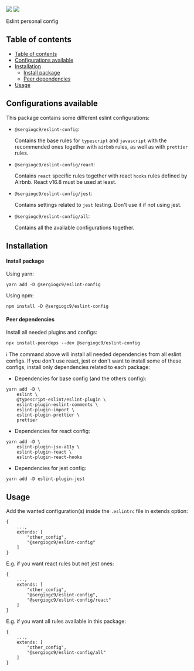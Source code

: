 ![](https://badgen.net/npm/v/@sergiogc9/eslint-config?icon=npm&label)
![](https://github.com/sergiogc9/eslint-config/workflows/Github%20Pipeline/badge.svg?branch=master)

Eslint personal config

## Table of contents

- [Table of contents](#table-of-contents)
- [Configurations available](#configurations-available)
- [Installation](#installation)
  - [Install package](#install-package)
  - [Peer dependencies](#peer-dependencies)
- [Usage](#usage)

## Configurations available

This package contains some different eslint configurations:

- `@sergiogc9/eslint-config`:

  Contains the base rules for `typescript` and `javascript` with the recommended ones together with `airbnb` rules, as well as with `prettier` rules.

- `@sergiogc9/eslint-config/react`:

  Contains `react` specific rules together with react `hooks` rules defined by Airbnb. React v16.8 must be used at least.

- `@sergiogc9/eslint-config/jest`:

  Contains settings related to `jest` testing. Don't use it if not using jest.

- `@sergiogc9/eslint-config/all`:

  Contains all the available configurations together.

## Installation

#### Install package

Using yarn:

```
yarn add -D @sergiogc9/eslint-config
```

Using npm:

```
npm install -D @sergiogc9/eslint-config
```

#### Peer dependencies

Install all needed plugins and configs:

```
npx install-peerdeps --dev @sergiogc9/eslint-config
```

ℹ️ The command above will install all needed dependencies from all eslint configs. If you don't use react, jest or don't want to install some of these configs, install only dependencies related to each package:

- Dependencies for base config (and the others config):

```
yarn add -D \
    eslint \
    @typescript-eslint/eslint-plugin \
    eslint-plugin-eslint-comments \
    eslint-plugin-import \
    eslint-plugin-prettier \
    prettier
```

- Dependencies for react config:

```
yarn add -D \
    eslint-plugin-jsx-a11y \
    eslint-plugin-react \
    eslint-plugin-react-hooks
```

- Dependencies for jest config:

```
yarn add -D eslint-plugin-jest
```

## Usage

Add the wanted configuration(s) inside the `.eslintrc` file in extends option:

```
{
    ...,
    extends: [
        "other_config",
        "@sergiogc9/eslint-config"
    ]
}
```

E.g. if you want react rules but not jest ones:

```
{
    ...,
    extends: [
        "other_config",
        "@sergiogc9/eslint-config",
        "@sergiogc9/eslint-config/react"
    ]
}
```

E.g. if you want all rules available in this package:

```
{
    ...,
    extends: [
        "other_config",
        "@sergiogc9/eslint-config/all"
    ]
}
```
